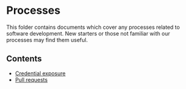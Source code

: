 # Processes

This folder contains documents which cover any processes related to software development. New starters or those not familiar with our processes may find them useful.

## Contents

- [Credential exposure](credential_exposure.md)
- [Pull requests](pull_requests.md)

